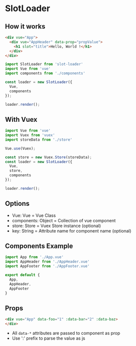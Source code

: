 
# SlotLoader

## How it works

```html
<div vue="App">
  <div vue="AppHeader" data-prop="propValue">
    <h1 slot="title">Hello, World !</h1>
  </div>
</div>
```

```javascript
import SlotLoader from 'slot-loader'
import Vue from 'vue'
import components from './components'

const loader = new SlotLoader({
  Vue,
  components
});

loader.render();
```

## With Vuex

```javascript
import Vue from 'vue'
import Vuex from 'vuex'
import storeData from './store'

Vue.use(Vuex);

const store = new Vuex.Store(storeData);
const loader = new SlotLoader({
  Vue,
  store,
  components
});

loader.render();
```

## Options

- Vue: Vue = Vue Class
- components: Object = Collection of vue component
- store: Store = Vuex Store instance (optional)
- key: String = Attribute name for component name (optional)


## Components Example

```javascript
import App from './App.vue'
import AppHeader from './AppHeader.vue'
import AppFooter from './AppFooter.vue'

export default {
  App,
  AppHeader,
  AppFooter
}
```

## Props

```html
<div vue="App" data-foo="1" :data-bar="2" :data-baz>
</div>
```

- All `data-*` attributes are passed to component as prop
- Use ':' prefix to parse the value as js
